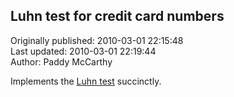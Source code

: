 ## Luhn test for credit card numbers  
Originally published: 2010-03-01 22:15:48  
Last updated: 2010-03-01 22:19:44  
Author: Paddy McCarthy  
  
Implements the [Luhn test](http://en.wikipedia.org/wiki/Luhn_algorithm) succinctly.
